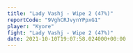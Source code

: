 ```yaml
---
title: "Lady Vashj - Wipe 2 (47%)"
reportCode: "9VghCRJvynYPpxG1"
player: "Kyore"
fight: "Lady Vashj - Wipe 2 (47%)"
date: 2021-10-10T19:07:58.024000+00:00
---
```

